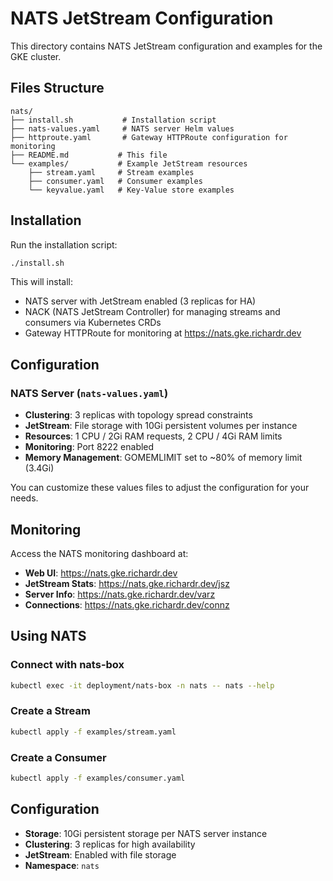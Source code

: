 # NATS JetStream Configuration

This directory contains NATS JetStream configuration and examples for the GKE cluster.

## Files Structure
```
nats/
├── install.sh           # Installation script
├── nats-values.yaml     # NATS server Helm values
├── httproute.yaml       # Gateway HTTPRoute configuration for monitoring
├── README.md           # This file
└── examples/           # Example JetStream resources
    ├── stream.yaml     # Stream examples
    ├── consumer.yaml   # Consumer examples
    └── keyvalue.yaml   # Key-Value store examples
```

## Installation

Run the installation script:
```bash
./install.sh
```

This will install:
- NATS server with JetStream enabled (3 replicas for HA)
- NACK (NATS JetStream Controller) for managing streams and consumers via Kubernetes CRDs
- Gateway HTTPRoute for monitoring at https://nats.gke.richardr.dev

## Configuration

### NATS Server (`nats-values.yaml`)
- **Clustering**: 3 replicas with topology spread constraints
- **JetStream**: File storage with 10Gi persistent volumes per instance
- **Resources**: 1 CPU / 2Gi RAM requests, 2 CPU / 4Gi RAM limits
- **Monitoring**: Port 8222 enabled
- **Memory Management**: GOMEMLIMIT set to ~80% of memory limit (3.4Gi)

You can customize these values files to adjust the configuration for your needs.

## Monitoring

Access the NATS monitoring dashboard at:
- **Web UI**: https://nats.gke.richardr.dev
- **JetStream Stats**: https://nats.gke.richardr.dev/jsz
- **Server Info**: https://nats.gke.richardr.dev/varz
- **Connections**: https://nats.gke.richardr.dev/connz

## Using NATS

### Connect with nats-box
```bash
kubectl exec -it deployment/nats-box -n nats -- nats --help
```

### Create a Stream
```bash
kubectl apply -f examples/stream.yaml
```

### Create a Consumer
```bash
kubectl apply -f examples/consumer.yaml
```

## Configuration

- **Storage**: 10Gi persistent storage per NATS server instance
- **Clustering**: 3 replicas for high availability
- **JetStream**: Enabled with file storage
- **Namespace**: `nats`